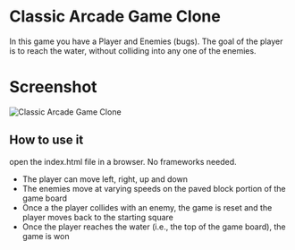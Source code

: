 # Classic Arcade Game Clone

In this game you have a Player and Enemies (bugs). The goal of the player is to reach the water, without colliding into any one of the enemies.

# Screenshot
![Classic Arcade Game Clone](https://d.top4top.net/p_1221p7ezj1.png)


## How to use it
open the index.html file in a browser. No frameworks needed.

- The player can move left, right, up and down
- The enemies move at varying speeds on the paved block portion of the game board
- Once a the player collides with an enemy, the game is reset and the player moves back to the starting square
- Once the player reaches the water (i.e., the top of the game board), the game is won
